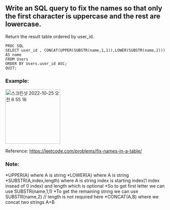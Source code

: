 ## Write an SQL query to fix the names so that only the first character is uppercase and the rest are lowercase.

Return the result table ordered by user_id.

``` SAS
PROC SQL
SELECT user_id , CONCAT(UPPER(SUBSTR(name,1,1)),LOWER(SUBSTR(name,2))) AS name 
FROM Users
ORDER BY Users.user_id ASC;
QUIT;
```

### Example:
<img width="172" alt="스크린샷 2022-10-25 오전 6 55 16" src="https://user-images.githubusercontent.com/107760647/197637269-d02ae954-1826-4cef-b0b0-8b23f33fe243.png">


Reference:
https://leetcode.com/problems/fix-names-in-a-table/

### Note:

*UPPER(A) where A is string
*LOWER(A) where A is string
*SUBSTR(A,index,length) where A is string index is starting index(1 index insead of 0 index) and length which is optional
*So to get first letter we can use SUBSTR(name,1,1)
*To get the remaining string we can use SUBSTR(name,2) // length is not required here
*CONCAT(A,B) where we concat two strings A+B
